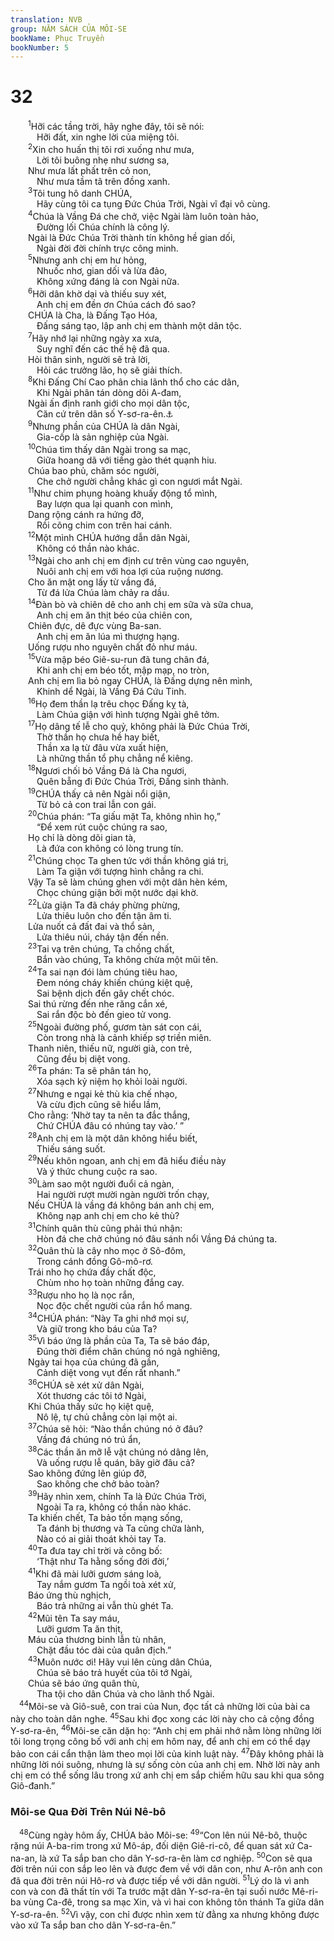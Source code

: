 ```yaml
---
translation: NVB
group: NĂM SÁCH CỦA MÔI-SE
bookName: Phục Truyền 
bookNumber: 5
---
```


<div class="title"><h1>32</h1></div>
<span class="verse phu_32_1">  <sup>1</sup>Hỡi các tầng trời, hãy nghe đây, tôi sẽ nói: <br/>   Hỡi đất, xin nghe lời của miệng tôi. <br/></span>
<span class="verse phu_32_2">  <sup>2</sup>Xin cho huấn thị tôi rơi xuống như mưa, <br/>   Lời tôi buông nhẹ như sương sa, <br/>  Như mưa lất phất trên cỏ non, <br/>   Như mưa tầm tã trên đồng xanh. <br/></span>
<span class="verse phu_32_3">  <sup>3</sup>Tôi tung hô danh CHÚA, <br/>   Hãy cùng tôi ca tụng Đức Chúa Trời, Ngài vĩ đại vô cùng. <br/></span>
<span class="verse phu_32_4">  <sup>4</sup>Chúa là Vầng Đá che chở, việc Ngài làm luôn toàn hảo, <br/>   Đường lối Chúa chính là công lý. <br/>  Ngài là Đức Chúa Trời thành tín không hề gian dối, <br/>   Ngài đời đời chính trực công minh. <br/></span>
<span class="verse phu_32_5">  <sup>5</sup>Nhưng anh chị em hư hỏng, <br/>   Nhuốc nhơ, gian dối và lừa đảo, <br/>   Không xứng đáng là con Ngài nữa. <br/></span>
<span class="verse phu_32_6">  <sup>6</sup>Hỡi dân khờ dại và thiếu suy xét, <br/>   Anh chị em đền ơn Chúa cách đó sao? <br/>  CHÚA là Cha, là Đấng Tạo Hóa, <br/>   Đấng sáng tạo, lập anh chị em thành một dân tộc. <br/></span>
<span class="verse phu_32_7">  <sup>7</sup>Hãy nhớ lại những ngày xa xưa, <br/>   Suy nghĩ đến các thế hệ đã qua. <br/>  Hỏi thân sinh, người sẽ trả lời, <br/>   Hỏi các trưởng lão, họ sẽ giải thích. <br/></span>
<span class="verse phu_32_8">  <sup>8</sup>Khi Đấng Chí Cao phân chia lãnh thổ cho các dân, <br/>   Khi Ngài phân tán dòng dõi A-đam, <br/>  Ngài ấn định ranh giới cho mọi dân tộc, <br/>   Căn cứ trên dân số Y-sơ-ra-ên.<a data-toggle="tooltip" data-placement="bottom" title="Một số cổ bản Qumran và LXX:… và giao họ cho thiên sứ canh giữ">⚓</a><br/></span>
<span class="verse phu_32_9">  <sup>9</sup>Nhưng phần của CHÚA là dân Ngài, <br/>   Gia-cốp là sản nghiệp của Ngài. <br/></span>
<span class="verse phu_32_10">  <sup>10</sup>Chúa tìm thấy dân Ngài trong sa mạc, <br/>   Giữa hoang dã với tiếng gào thét quạnh hiu. <br/>  Chúa bao phủ, chăm sóc người, <br/>   Che chở người chẳng khác gì con ngươi mắt Ngài. <br/></span>
<span class="verse phu_32_11">  <sup>11</sup>Như chim phụng hoàng khuấy động tổ mình, <br/>   Bay lượn qua lại quanh con mình, <br/>  Dang rộng cánh ra hứng đỡ, <br/>   Rồi cõng chim con trên hai cánh. <br/></span>
<span class="verse phu_32_12">  <sup>12</sup>Một mình CHÚA hướng dẫn dân Ngài, <br/>   Không có thần nào khác. <br/></span>
<span class="verse phu_32_13">  <sup>13</sup>Ngài cho anh chị em định cư trên vùng cao nguyên, <br/>   Nuôi anh chị em với hoa lợi của ruộng nương. <br/>  Cho ăn mật ong lấy từ vầng đá, <br/>   Từ đá lửa Chúa làm chảy ra dầu. <br/></span>
<span class="verse phu_32_14">  <sup>14</sup>Đàn bò và chiên dê cho anh chị em sữa và sữa chua, <br/>   Anh chị em ăn thịt béo của chiên con, <br/>  Chiên đực, dê đực vùng Ba-san. <br/>   Anh chị em ăn lúa mì thượng hạng. <br/>  Uống rượu nho nguyên chất đỏ như máu. <br/></span>
<span class="verse phu_32_15">  <sup>15</sup>Vừa mập béo Giê-su-run đã tung chân đá, <br/>   Khi anh chị em béo tốt, mập mạp, no tròn, <br/>  Anh chị em lìa bỏ ngay CHÚA, là Đấng dựng nên mình, <br/>   Khinh dể Ngài, là Vầng Đá Cứu Tinh. <br/></span>
<span class="verse phu_32_16">  <sup>16</sup>Họ đem thần lạ trêu chọc Đấng kỵ tà, <br/>   Làm Chúa giận với hình tượng Ngài ghê tởm. <br/></span>
<span class="verse phu_32_17">  <sup>17</sup>Họ dâng tế lễ cho quỷ, không phải là Đức Chúa Trời, <br/>   Thờ thần họ chưa hề hay biết, <br/>   Thần xa lạ từ đâu vừa xuất hiện, <br/>   Là những thần tổ phụ chẳng nể kiêng. <br/></span>
<span class="verse phu_32_18">  <sup>18</sup>Ngươi chối bỏ Vầng Đá là Cha ngươi, <br/>   Quên bẵng đi Đức Chúa Trời, Đấng sinh thành. <br/></span>
<span class="verse phu_32_19">  <sup>19</sup>CHÚA thấy cả nên Ngài nổi giận, <br/>   Từ bỏ cả con trai lẫn con gái. <br/></span>
<span class="verse phu_32_20">  <sup>20</sup>Chúa phán: “Ta giấu mặt Ta, không nhìn họ,” <br/>   “Để xem rút cuộc chúng ra sao, <br/>  Họ chỉ là dòng dõi gian tà, <br/>   Là đứa con không có lòng trung tín. <br/></span>
<span class="verse phu_32_21">  <sup>21</sup>Chúng chọc Ta ghen tức với thần không giá trị, <br/>   Làm Ta giận với tượng hình chẳng ra chi. <br/>  Vậy Ta sẽ làm chúng ghen với một dân hèn kém, <br/>   Chọc chúng giận bởi một nước dại khờ. <br/></span>
<span class="verse phu_32_22">  <sup>22</sup>Lửa giận Ta đã cháy phừng phừng, <br/>   Lửa thiêu luôn cho đến tận âm ti. <br/>  Lửa nuốt cả đất đai và thổ sản, <br/>   Lửa thiêu núi, cháy tận đến nền. <br/></span>
<span class="verse phu_32_23">  <sup>23</sup>Tai vạ trên chúng, Ta chồng chất, <br/>   Bắn vào chúng, Ta không chừa một mũi tên. <br/></span>
<span class="verse phu_32_24">  <sup>24</sup>Ta sai nạn đói làm chúng tiêu hao, <br/>   Đem nóng cháy khiến chúng kiệt quệ, <br/>   Sai bệnh dịch đến gây chết chóc. <br/>  Sai thú rừng đến nhe răng cắn xé, <br/>   Sai rắn độc bò đến gieo tử vong. <br/></span>
<span class="verse phu_32_25">  <sup>25</sup>Ngoài đường phố, gươm tàn sát con cái, <br/>   Còn trong nhà là cảnh khiếp sợ triền miên. <br/>  Thanh niên, thiếu nữ, người già, con trẻ, <br/>   Cũng đều bị diệt vong. <br/></span>
<span class="verse phu_32_26">  <sup>26</sup>Ta phán: Ta sẽ phân tán họ, <br/>   Xóa sạch kỷ niệm họ khỏi loài người. <br/></span>
<span class="verse phu_32_27">  <sup>27</sup>Nhưng e ngại kẻ thù kia chế nhạo, <br/>   Và cừu địch cũng sẽ hiểu lầm, <br/>  Cho rằng: ‘Nhờ tay ta nên ta đắc thắng, <br/>   Chứ CHÚA đâu có nhúng tay vào.’ ” <br/></span>
<span class="verse phu_32_28">  <sup>28</sup>Anh chị em là một dân không hiểu biết, <br/>   Thiếu sáng suốt. <br/></span>
<span class="verse phu_32_29">  <sup>29</sup>Nếu khôn ngoan, anh chị em đã hiểu điều này <br/>   Và ý thức chung cuộc ra sao. <br/></span>
<span class="verse phu_32_30">  <sup>30</sup>Làm sao một người đuổi cả ngàn, <br/>   Hai người rượt mười ngàn người trốn chạy, <br/>  Nếu CHÚA là vầng đá không bán anh chị em, <br/>   Không nạp anh chị em cho kẻ thù? <br/></span>
<span class="verse phu_32_31">  <sup>31</sup>Chính quân thù cũng phải thú nhận: <br/>   Hòn đá che chở chúng nó đâu sánh nổi Vầng Đá chúng ta. <br/></span>
<span class="verse phu_32_32">  <sup>32</sup>Quân thù là cây nho mọc ở Sô-đôm, <br/>   Trong cánh đồng Gô-mô-rơ. <br/>  Trái nho họ chứa đầy chất độc, <br/>   Chùm nho họ toàn những đắng cay. <br/></span>
<span class="verse phu_32_33">  <sup>33</sup>Rượu nho họ là nọc rắn, <br/>   Nọc độc chết người của rắn hổ mang. <br/></span>
<span class="verse phu_32_34">  <sup>34</sup>CHÚA phán: “Này Ta ghi nhớ mọi sự, <br/>   Và giữ trong kho báu của Ta? <br/></span>
<span class="verse phu_32_35">  <sup>35</sup>Vì báo ứng là phần của Ta, Ta sẽ báo đáp, <br/>   Đúng thời điểm chân chúng nó ngả nghiêng, <br/>  Ngày tai họa của chúng đã gần, <br/>   Cảnh diệt vong vụt đến rất nhanh.” <br/></span>
<span class="verse phu_32_36">  <sup>36</sup>CHÚA sẽ xét xử dân Ngài, <br/>   Xót thương các tôi tớ Ngài, <br/>  Khi Chúa thấy sức họ kiệt quệ, <br/>   Nô lệ, tự chủ chẳng còn lại một ai. <br/></span>
<span class="verse phu_32_37">  <sup>37</sup>Chúa sẽ hỏi: “Nào thần chúng nó ở đâu? <br/>   Vầng đá chúng nó trú ẩn, <br/></span>
<span class="verse phu_32_38">  <sup>38</sup>Các thần ăn mỡ lễ vật chúng nó dâng lên, <br/>   Và uống rượu lễ quán, bây giờ đâu cả? <br/>  Sao không đứng lên giúp đỡ, <br/>   Sao không che chở bảo toàn? <br/></span>
<span class="verse phu_32_39">  <sup>39</sup>Hãy nhìn xem, chính Ta là Đức Chúa Trời, <br/>   Ngoài Ta ra, không có thần nào khác. <br/>  Ta khiến chết, Ta bảo tồn mạng sống, <br/>   Ta đánh bị thương và Ta cũng chữa lành, <br/>   Nào có ai giải thoát khỏi tay Ta. <br/></span>
<span class="verse phu_32_40">  <sup>40</sup>Ta đưa tay chỉ trời và công bố: <br/>   ‘Thật như Ta hằng sống đời đời,’ <br/></span>
<span class="verse phu_32_41">  <sup>41</sup>Khi đã mài lưỡi gươm sáng loà, <br/>   Tay nắm gươm Ta ngồi toà xét xử, <br/>  Báo ứng thù nghịch, <br/>   Báo trả những ai vẫn thù ghét Ta. <br/></span>
<span class="verse phu_32_42">  <sup>42</sup>Mũi tên Ta say máu, <br/>   Lưỡi gươm Ta ăn thịt, <br/>  Máu của thương binh lẫn tù nhân, <br/>   Chặt đầu tóc dài của quân địch.” <br/></span>
<span class="verse phu_32_43">  <sup>43</sup>Muôn nước ơi! Hãy vui lên cùng dân Chúa, <br/>   Chúa sẽ báo trả huyết của tôi tớ Ngài, <br/>  Chúa sẽ báo ứng quân thù, <br/>   Tha tội cho dân Chúa và cho lãnh thổ Ngài. <br/></span>
<span class="verse phu_32_44"> <sup>44</sup>Môi-se và Giô-suê, con trai của Nun, đọc tất cả những lời của bài ca này cho toàn dân nghe. </span>
<span class="verse phu_32_45"><sup>45</sup>Sau khi đọc xong các lời này cho cả cộng đồng Y-sơ-ra-ên, </span>
<span class="verse phu_32_46"><sup>46</sup>Môi-se căn dặn họ: “Anh chị em phải nhớ nằm lòng những lời tôi long trọng công bố với anh chị em hôm nay, để anh chị em có thể dạy bảo con cái cẩn thận làm theo mọi lời của kinh luật này. </span>
<span class="verse phu_32_47"><sup>47</sup>Đây không phải là những lời nói suông, nhưng là sự sống còn của anh chị em. Nhờ lời này anh chị em có thể sống lâu trong xứ anh chị em sắp chiếm hữu sau khi qua sông Giô-đanh.” <br/></span>
<div class="title"><h3>Môi-se Qua Đời Trên Núi Nê-bô </h3></div>
<span class="verse phu_32_48"> <sup>48</sup>Cùng ngày hôm ấy, CHÚA bảo Môi-se: </span>
<span class="verse phu_32_49"><sup>49</sup>“Con lên núi Nê-bô, thuộc rặng núi A-ba-rim trong xứ Mô-áp, đối diện Giê-ri-cô, để quan sát xứ Ca-na-an, là xứ Ta sắp ban cho dân Y-sơ-ra-ên làm cơ nghiệp. </span>
<span class="verse phu_32_50"><sup>50</sup>Con sẽ qua đời trên núi con sắp leo lên và được đem về với dân con, như A-rôn anh con đã qua đời trên núi Hô-rơ và được tiếp về với dân người. </span>
<span class="verse phu_32_51"><sup>51</sup>Lý do là vì anh con và con đã thất tín với Ta trước mặt dân Y-sơ-ra-ên tại suối nước Mê-ri-ba vùng Ca-đê, trong sa mạc Xin, và vì hai con không tôn thánh Ta giữa dân Y-sơ-ra-ên. </span>
<span class="verse phu_32_52"><sup>52</sup>Vì vậy, con chỉ được nhìn xem từ đằng xa nhưng không được vào xứ Ta sắp ban cho dân Y-sơ-ra-ên.” <br/></span>
